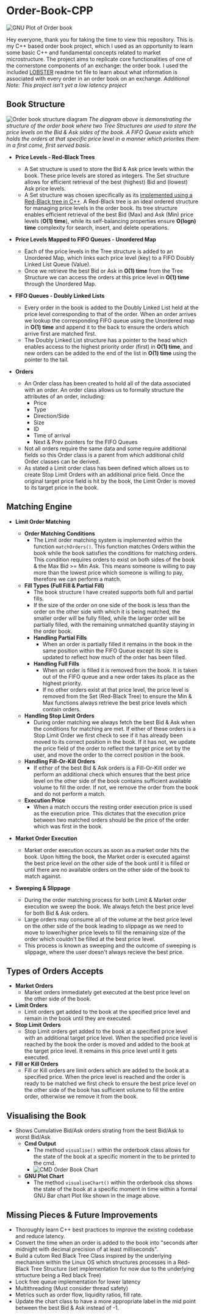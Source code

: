 # Order-Book-CPP
![GNU Plot of Order book](./images/example-orderbook-chart.png)

Hey everyone, thank you for taking the time to view this repository. This is my C++ based order book project, which I used as an opportunity to learn some basic C++ and fundamental concepts related to market microstructure. The project aims to replicate core functionalities of one of the cornerstone components of an exchange: the order book. I used the included [LOBSTER](https://lobsterdata.com/) readme txt file to learn about what information is associated with every order in an order book on an exchange. *Additional Note: This project isn't yet a low latency project*

## Book Structure

![Order book structure diagram](./images/orderbook-structure.png)
*The diagram above is demonstrating the structure of the order book where two Tree Structures are used to store the price levels on the Bid & Ask sides of the book. A FIFO Queue exists which holds the orders at that specific price level in a manner which priorites them in a first come, first served basis.*

- **Price Levels - Red-Black Trees**
    - A Set structure is used to store the Bid & Ask price levels within the book. These price levels are stored as integers. The Set structure allows for efficient retrieval of the best (highest) Bid and (lowest) Ask price levels.
    - A Set structure was chosen specifically as its [implemented using a Red-Black tree in C++](https://en.cppreference.com/w/cpp/container/set). A Red-Black tree is an ideal ordered structure for managing price levels in the order book. Its tree structure enables efficient retrieval of the best Bid (Max) and Ask (Min) price levels (**O(1) time**), while its self-balancing properties ensure **O(logn) time** complexity for search, insert, and delete operations.

- **Price Levels Mapped to FIFO Queues - Unordered Map**
    - Each of the price levels in the Tree structure is added to an Unordered Map, which links each price level (key) to a FIFO Doubly Linked List Queue (Value).
    - Once we retrieve the best Bid or Ask in **O(1) time** from the Tree Structure we can access the orders at this price level in **O(1) time** through the Unordered Map.

- **FIFO Queues - Doubly Linked Lists**
    - Every order in the book is added to the Doubly Linked List held at the price level corresponding to that of the order. When an order arrives we lookup the corresponding FIFO queue using the Unordered map in **O(1) time** and append it to the back to ensure the orders which arrive first are matched first.
    - The Doubly Linked List structure has a pointer to the head which enables access to the highest priority order (first) in **O(1) time**, and new orders can be added to the end of the list in **O(1) time** using the pointer to the tail.

- **Orders**
    - An Order class has been created to hold all of the data associated with an order. An order class allows us to formally structure the attributes of an order, including:
        - Price
        - Type
        - Direction/Side
        - Size
        - ID
        - Time of arrival
        - Next & Prev pointers for the FIFO Queues
    - Not all orders require the same data and some require additional fields so this Order class is a parent from which additional child Order classes can be derived.
    - As stated a Limit order class has been defined which allows us to create Stop Limit Orders with an additional price field. Once the original target price field is hit by the book, the Limit Order is moved to its target price in the book. 

## Matching Engine
- **Limit Order Matching**
    - **Order Matching Conditions**
        - The Limit order matching system is implemented within the function `matchOrders()`. This function matches Orders within the book while the book satisfies the conditions for matching orders. This condition requires orders to exist on both sides of the book & the Max Bid >= Min Ask. This means someone is willing to pay more than the lowest price which someone is willing to pay, therefore we can perform a match.
    - **Fill Types (Full Fill & Partial Fill)**
        - The book structure I have created supports both full and partial fills.
        - If the size of the order on one side of the book is less than the order on the other side with which it is being matched, the smaller order will be fully filled, while the larger order will be partially filled, with the remaining unmatched quantity staying in the order book.
        - **Handling Partial Fills**
            - When an order is partially filled it remains in the book in the same position within the FIFO Queue except its size is updated to reflect how much of the order has been filled.
        - **Handling Full Fills**
            - When an order is filled it is removed from the book. It is taken out of the FIFO queue and a new order takes its place as the highest priority.
            - If no other orders exist at that price level, the price level is removed from the Set (Red-Black Tree) to ensure the Min & Max functions always retrieve the best price levels which contain orders.
    - **Handling Stop Limit Orders**
        - During order matching we always fetch the best Bid & Ask when the conditions for matching are met. If either of these orders is a Stop Limit Order we first check to see if it has already been moved to its correct position in the book. If it has not, we update the price field of the order to reflect the target price set by the user, and move the order to the correct position in the book.
    - **Handling Fill-Or-Kill Orders**
        - If either of the best Bid & Ask orders is a Fill-Or-Kill order we perform an additional check which ensures that the best price level on the other side of the book contains sufficient available volume to fill the order. If not, we remove the order from the book and do not perform a match.
    - **Execution Price**
        - When a match occurs the resting order execution price is used as the execution price. This dictates that the execution price between two matched orders should be the price of the order which was first in the book.

- **Market Order Execution**
    - Market order execution occurs as soon as a market order hits the book. Upon hitting the book, the Market order is executed against the best price level on the other side of the book until it is filled or until there are no available orders on the other side of the book to match against.

- **Sweeping & Slippage**
    - During the order matching process for both Limit & Market order execution we sweep the book. We always fetch the best price level for both Bid & Ask orders. 
    - Large orders may consume all of the volume at the best price level on the other side of the book leading to slippage as we need to move to lower/higher price levels to fill the remaining size of the order which couldn't be filled at the best price level. 
    - This process is known as sweeping and the outcome of sweeping is slippage, where the user doesn't always recieve the best price.

## Types of Orders Accepts
- **Market Orders**
    - Market orders immediately get executed at the best price level on the other side of the book.
- **Limit Orders**
    - Limit orders get added to the book at the specified price level and remain in the book until they are executed.
- **Stop Limit Orders**
    - Stop Limit orders get added to the book at a specified price level with an additional target price level. When the specified price level is reached by the book the order is moved and added to the book at the target price level. It remains in this price level until it gets executed.
- **Fill or Kill Orders**
    - Fill or Kill orders are limit orders which are added to the book at a specified price. When the price level is reached and the order is ready to be matched we first check to ensure the best price level on the other side of the book has sufficient volume to fill the entire order, otherwise we remove it from the book.

## Visualising the Book
- Shows Cumulative Bid/Ask orders strating from the best Bid/Ask to worst Bid/Ask
    - **Cmd Output**
        - The method `visualise()` within the orderbook class allows for the state of the book at a specific moment in the to be printed to the cmd.
        - ![CMD Order Book Chart](./images/example-cmd-orderbook-output.png)
    - **GNU Plot Chart**
        - The method `visualiseChart()` within the orderbook clss shows the state of the book at a specific moment in time within a formal GNU Bar chart Plot like shown in the image above.

## Missing Pieces & Future Improvements
- Thoroughly learn C++ best practices to improve the existing codebase and reduce latency.
- Convert the time when an order is added to the book into "seconds after midnight with decimal precision of at least milliseconds".
- Build a cutom Red Black Tree Class inspired by the underlying mechanism within the Linux OS which structures processes in a Red-Black Tree Structure (set implementation for now due to the underlying strtucture being a Red black Tree)
- Lock free queue implementation for lower latency
- Multithreading (Must consider thread safety)
- Metrics such as order flow, liquidity ratios, fill rate.
- Update the chart class to have a more appropriate label in the mid point between the best Bid & Ask instead of -1.

